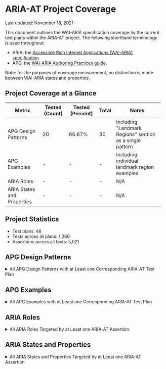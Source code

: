 # ARIA-AT Project Coverage

Last updated: November 18, 2021

This document outlines the WAI-ARIA specification coverage by the current test plans within the ARIA-AT project. The following shorthand terminology is used throughout:

* ARIA: the [Accessible Rich Internet Applications (WAI-ARIA) specification](https://w3c.github.io/aria/).
* APG: the [WAI-ARIA Authoring Practices guide](https://w3c.github.io/aria-practices/).

Note: for the purposes of coverage measurement, no distinction is made between WAI-ARIA states and properties.

## Project Coverage at a Glance

|Metric|Tested (Count)|Tested (Percent)|Total|Notes|
|---|---|---|---|---|
|APG Design Patterns|20|66.67%|30|Including "Landmark Regions" section as a single pattern|
|APG Examples|-|-|-|Including individual landmark region examples|
|ARIA Roles|-|-|-|N/A|
|ARIA States and Properties|-|-|-|N/A|

## Project Statistics

* Test plans: 48
* Tests across all plans: 1,260
* Assertions across all tests: 5,021

## APG Design Patterns

<details>
<summary>All APG Design Patterns with at Least one Corresponding ARIA-AT Test Plan</summary>

* Accordion
* Alert
* Breadcrumb
* Button
* Checkbox
* Combobox
* Dialog
* Disclosure
* Grid
* Landmark Regions
* Link
* Listbox
* Menu/Menu bar
* Menu Button
* Radio Group
* Slider
* Slider (Multi-Thumb)
* Spinbutton
* Switch
* Tabs

</details>

## APG Examples

<details>
<summary>All APG Examples with at Least one Corresponding ARIA-AT Test Plan</summary>

* TODO

</details>

## ARIA Roles

<details>
<summary>All ARIA Roles Targeted by at Least one ARIA-AT Assertion</summary>

* TODO

</details>

## ARIA States and Properties

<details>
<summary>All ARIA States and Properties Targeted by at Least one ARIA-AT Assertion</summary>

* TODO

</details>
